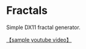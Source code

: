 Fractals
========

Simple DX11 fractal generator.

[【sample youtube video】][v0]

[v0]:http://youtu.be/Vu8zPI7737Q
